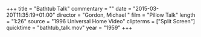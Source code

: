 +++
title = "Bathtub Talk"
commentary = ""
date = "2015-03-20T11:35:19+01:00"
director = "Gordon, Michael "
film = "Pillow Talk"
length = "1:26"
source = "1996 Universal Home Video"
clipterms = ["Split Screen"]
quicktime = "bathtub_talk.mov"
year = "1959"
+++